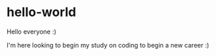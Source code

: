 # hello-world

Hello everyone :)

I'm here looking to begin my study on coding to begin a new career :)
